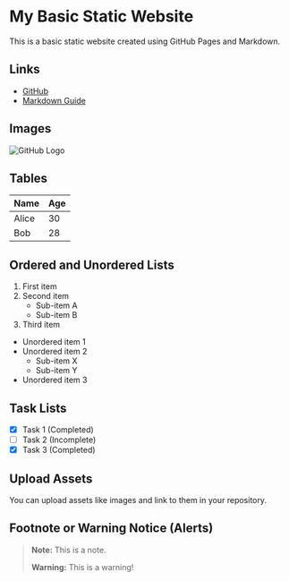 # My Basic Static Website

This is a basic static website created using GitHub Pages and Markdown.

## Links

- [GitHub](https://github.com)
- [Markdown Guide](https://www.markdownguide.org/)

## Images

![GitHub Logo](https://github.githubassets.com/images/modules/logos_page/GitHub-Mark.png)

## Tables

| Name  | Age |
|-------|-----|
| Alice | 30  |
| Bob   | 28  |

## Ordered and Unordered Lists

1. First item
2. Second item
   - Sub-item A
   - Sub-item B
3. Third item

- Unordered item 1
- Unordered item 2
  - Sub-item X
  - Sub-item Y
- Unordered item 3

## Task Lists

- [x] Task 1 (Completed)
- [ ] Task 2 (Incomplete)
- [x] Task 3 (Completed)

## Upload Assets

You can upload assets like images and link to them in your repository.

## Footnote or Warning Notice (Alerts)

> **Note:** This is a note.
> 
> **Warning:** This is a warning!

